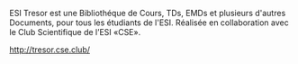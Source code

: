 ESI Tresor est une Bibliothéque de Cours, TDs, EMDs et plusieurs d'autres Documents, pour tous les étudiants de l'ESI. Réalisée en collaboration avec le Club Scientifique de l’ESI «CSE».


http://tresor.cse.club/
